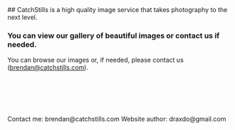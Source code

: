 <title>CatchStills</title>
## CatchStills is a high quality image service that takes photography to the next level.

### You can view our gallery of beautiful images or contact us if needed.

You can browse our images or, if needed, please contact us (brendan@catchstills.com).

<br>
<br>
<br>
<br>
<br>
Contact me: brendan@catchstills.com
Website author: draxdo@gmail.com
<br>
<br>
<br>
<br>
<br>